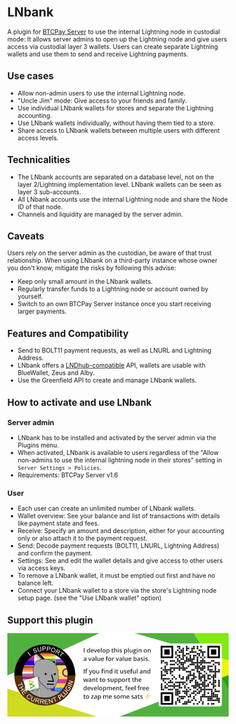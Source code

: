 # LNbank

A plugin for [BTCPay Server](https://github.com/btcpayserver) to use the internal Lightning node in custodial mode:
It allows server admins to open up the Lightning node and give users access via custodial layer 3 wallets.
Users can create separate Lightning wallets and use them to send and receive Lightning payments.

## Use cases

- Allow non-admin users to use the internal Lightning node.
- "Uncle Jim" mode: Give access to your friends and family.
- Use individual LNbank wallets for stores and separate the Lightning accounting.
- Use LNbank wallets individually, without having them tied to a store.
- Share access to LNbank wallets between multiple users with different access levels.

## Technicalities

- The LNbank accounts are separated on a database level, not on the layer 2/Lightning implementation level.
  LNbank wallets can be seen as layer 3 sub-accounts.
- All LNbank accounts use the internal Lightning node and share the Node ID of that node.
- Channels and liquidity are managed by the server admin.

## Caveats

Users rely on the server admin as the custodian, be aware of that trust relationship.
When using LNbank on a third-party instance whose owner you don't know, mitigate the risks by following this advise:

- Keep only small amount in the LNbank wallets.
- Regularly transfer funds to a Lightning node or account owned by yourself.
- Switch to an own BTCPay Server instance once you start receiving larger payments.

## Features and Compatibility

- Send to BOLT11 payment requests, as well as LNURL and Lightning Address.
- LNbank offers a [LNDhub-compatible](./docs/LNDhub.md) API, wallets are usable with BlueWallet, Zeus and Alby.
- Use the Greenfield API to create and manage LNbank wallets.

## How to activate and use LNbank

### Server admin

- LNbank has to be installed and activated by the server admin via the Plugins menu.
- When activated, LNbank is available to users regardless of the "Allow non-admins to use the internal lightning node in
  their stores" setting in `Server Settings > Policies`.
- Requirements: BTCPay Server v1.6

### User

- Each user can create an unlimited number of LNbank wallets.
- Wallet overview: See your balance and list of transactions with details like payment state and fees.
- Receive: Specify an amount and description, either for your accounting only or also attach it to the payment request.
- Send: Decode payment requests (BOLT11, LNURL, Lightning Address) and confirm the payment.
- Settings: See and edit the wallet details and give access to other users via access keys.
- To remove a LNbank wallet, it must be emptied out first and have no balance left.
- Connect your LNbank wallet to a store via the store's Lightning node setup page. (see the "Use LNbank wallet" option)

## Support this plugin

[![Support this plugin](./docs/img/support.png)](lightning:LNURL1DP68GURN8GHJ7AMPD3KX2AR0VEEKZAR0WD5XJTNRDAKJ7TNHV4KXCTTTDEHHWM30D3H82UNVWQHKXUN0WAJX2ER9V9E8G6PN8QSKVTEZ)
